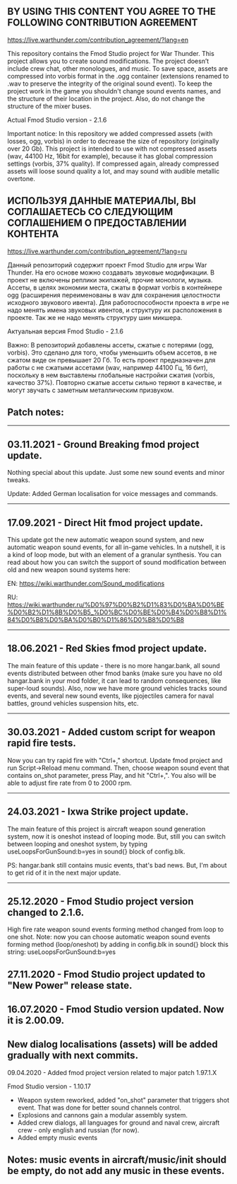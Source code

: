 ## BY USING THIS CONTENT YOU AGREE TO THE FOLLOWING CONTRIBUTION AGREEMENT

https://live.warthunder.com/contribution_agreement/?lang=en

This repository contains the Fmod Studio project for War Thunder. This project allows you to create sound modifications. The project doesn’t include crew chat, other monologues, and music. To save space, assets are compressed into vorbis format in the .ogg container (extensions renamed to .wav to preserve the integrity of the original sound event). To keep the project work in the game you shouldn't change sound events names, and the structure of their location in the project.  Also, do not change the structure of the mixer buses.

Actual Fmod Studio version - 2.1.6

Important notice:
In this repository we added compressed assets (with losses, ogg, vorbis) in order to decrease the size of repository (originally over 20 Gb). This project is intended to use with not compressed assets (wav, 44100 Hz, 16bit for example), because it has global compression settings (vorbis, 37% quality). If compressed again, already compressed assets will loose sound quality a lot, and may sound with audible metallic overtone.

## ИСПОЛЬЗУЯ ДАННЫЕ МАТЕРИАЛЫ, ВЫ СОГЛАШАЕТЕСЬ СО СЛЕДУЮЩИМ СОГЛАШЕНИЕМ О ПРЕДОСТАВЛЕНИИ КОНТЕНТА

https://live.warthunder.com/contribution_agreement/?lang=ru

Данный репозиторий содержит проект Fmod Studio для игры War Thunder. На его основе можно создавать звуковые модификации. В проект не включены реплики экипажей, прочие монологи, музыка. Ассеты, в целях экономии места, сжаты в формат vorbis в контейнере ogg (расширения переименованы в wav для сохранения целостности исходного звукового ивента). Для работоспособности проекта в игре не надо менять имена звуковых ивентов, и структуру их расположения в проекте. Так же не надо менять структуру шин микшера.

Актуальная версия Fmod Studio - 2.1.6

Важно:
В репозиторий добавлены ассеты, сжатые с потерями (ogg, vorbis).  Это сделано для того, чтобы уменьшить объем ассетов, в не сжатом виде он превышает 20 Гб. То есть проект предназначен для работы с не сжатыми ассетами (wav, например 44100 Гц, 16 бит), поскольку в нем выставлены глобальные настройки сжатия (vorbis, качество 37%). Повторно сжатые ассеты сильно теряют в качестве, и могут звучать с заметным металлическим призвуком.

Patch notes:
--------------------------------------------------------------------------------------------------------
-----------------------
03.11.2021 - Ground Breaking fmod project update.
----------------------------------

Nothing special about this update. Just some new sound events and minor tweaks.

Update: Added German localisation for voice messages and commands.

-----------------------
17.09.2021 - Direct Hit fmod project update.
----------------------------------

This update got the new automatic weapon sound system, and new automatic weapon sound events, for all in-game vehicles. In a nutshell, it is a kind of loop mode, but with an element of a granular synthesis. You can read about how you can switch the support of sound modification between old and new weapon sound systems here:

EN:
https://wiki.warthunder.com/Sound_modifications

RU:
https://wiki.warthunder.ru/%D0%97%D0%B2%D1%83%D0%BA%D0%BE%D0%B2%D1%8B%D0%B5_%D0%BC%D0%BE%D0%B4%D0%B8%D1%84%D0%B8%D0%BA%D0%B0%D1%86%D0%B8%D0%B8

-----------------------
18.06.2021 - Red Skies fmod project update.
----------------------------------

The main feature of this update - there is no more hangar.bank, all sound events distributed between other fmod banks (make sure you have no old hangar.bank in your mod folder, it can lead to random consequences, like super-loud sounds). Also, now we have more ground vehicles tracks sound events, and several new sound events, like pjojectiles camera for naval battles, ground vehicles suspension hits, etc.

-----------------------
30.03.2021 - Added custom script for weapon rapid fire tests.
----------------------------------

Now you can try rapid fire with "Ctrl+," shortcut. Update fmod project and run Script->Reload menu command. Then, choose weapon sound event that contains on_shot parameter, press Play, and hit "Ctrl+,". You also will be able to adjust fire rate from 0 to 2000 rpm.

-------------------------------------------------------------------------------------------------------------------------------
24.03.2021 - Ixwa Strike project update.
----------------------------------

The main feature of this project is aircraft weapon sound generation system, now it is oneshot instead of looping mode. But, still you can switch between looping and oneshot system, by typing useLoopsForGunSound:b=yes in sound{} block of config.blk.

PS: hangar.bank still contains music events, that's bad news. But, I'm about to get rid of it in the next major update.

----------------------------------
25.12.2020 - Fmod Studio project version changed to 2.1.6.
-------------------------------------------------------------------------------------------------------------------------------
High fire rate weapon sound events forming method changed from loop to one shot.
Note: now you can choose automatic weapon sound events forming method (loop/oneshot) by adding in config.blk in sound{} block this string: useLoopsForGunSound:b=yes

27.11.2020 - Fmod Studio project updated to "New Power" release state.
-------------------------------------------------------------------------------------------------------------------------------
16.07.2020 - Fmod Studio version updated. Now it is 2.00.09.
-------------------------------------------------------------------------------------------------------------------------------
New dialog localisations (assets) will be added gradually with next commits.
-------------------------------------------------------------------------------------------------------------------------------
09.04.2020 - Added fmod project version related to major patch 1.97.1.X

Fmod Studio version - 1.10.17

 - Weapon system reworked, added "on_shot" parameter that triggers shot event. That was done for better sound channels control.
 - Explosions and cannons gain a modular assembly system.
 - Added crew dialogs, all languages for ground and naval crew, aircraft crew - only english and russian (for now).
 - Added empty music events

Notes:
music events in aircraft/music/init should be empty, do not add any music in these events.
-------------------------------------------------------------------------------------------------------------------------------